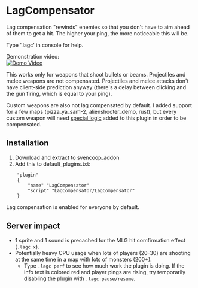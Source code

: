 # LagCompensator
Lag compensation "rewinds" enemies so that you don't have to aim ahead of them to get a hit. The higher your ping, the more noticeable this will be.

Type '.lagc' in console for help.

Demonstration video:  
[![Demo Video](https://img.youtube.com/vi/rAAkEDtTyOs/0.jpg)](https://www.youtube.com/watch?v=rAAkEDtTyOs)

This works only for weapons that shoot bullets or beams. Projectiles and melee weapons are not compensated. Projectiles and melee attacks don't have client-side prediction anyway (there's a delay between clicking and the gun firing, which is equal to your ping).

Custom weapons are also not lag compensated by default. I added support for a few maps (pizza_ya_san1-2, alienshooter_demo, rust), but every custom weapon will need [special logic](https://github.com/wootguy/LagCompensator/blob/master/custom_weapons.as) added to this plugin in order to be compensated.

## Installation
1. Download and extract to svencoop_addon 
1. Add this to default_plugins.txt:
```
	"plugin"
	{
		"name" "LagCompensator"
		"script" "LagCompensator/LagCompensator"
	}
```

Lag compensation is enabled for everyone by default. 

## Server impact
- 1 sprite and 1 sound is precached for the MLG hit comfirmation effect (`.lagc x`).
- Potentially heavy CPU usage when lots of players (20-30) are shooting at the same time in a map with lots of monsters (200+).
  - Type `.lagc perf` to see how much work the plugin is doing. If the info text is colored red and player pings are rising, try temporarily disabling the plugin with `.lagc pause/resume`.
